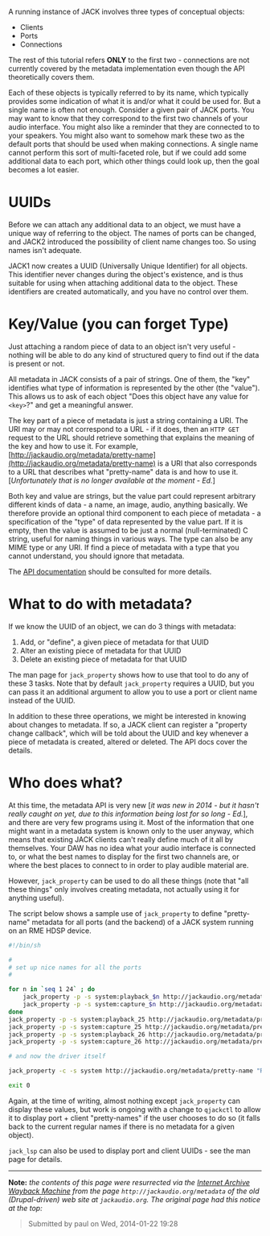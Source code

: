 A running instance of JACK involves three types of conceptual objects:

* Clients
* Ports
* Connections

The rest of this tutorial refers **ONLY** to the first two - connections are not currently covered by the metadata implementation even though the API theoretically covers them.

Each of these objects is typically referred to by its name, which typically provides some indication of what it is and/or what it could be used for. But a single name is often not enough. Consider a given pair of JACK ports. You may want to know that they correspond to the first two channels of your audio interface. You might also like a reminder that they are connected to to your speakers. You might also want to somehow mark these two as the default ports that should be used when making connections. A single name cannot perform this sort of multi-faceted role, but if we could add some additional data to each port, which other things could look up, then the goal becomes a lot easier.


# UUIDs

Before we can attach any additional data to an object, we must have a unique way of referring to the object. The names of ports can be changed, and JACK2 introduced the possibility of client name changes too. So using names isn't adequate.

JACK1 now creates a UUID (Universally Unique Identifier) for all objects. This identifier never changes during the object's existence, and is thus suitable for using when attaching additional data to the object. These identifiers are created automatically, and you have no control over them.


# Key/Value (you can forget Type)

Just attaching a random piece of data to an object isn't very useful - nothing will be able to do any kind of structured query to find out if the data is present or not.

All metadata in JACK consists of a pair of strings. One of them, the "key" identifies what type of information is represented by the other (the "value"). This allows us to ask of each object "Does this object have any value for `<key>`?" and get a meaningful answer.

The key part of a piece of metadata is just a string containing a URI. The URI may or may not correspond to a URL - if it does, then an `HTTP GET` request to the URL should retrieve something that explains the meaning of the key and how to use it. For example, [http://jackaudio.org/metadata/pretty-name](http://jackaudio.org/metadata/pretty-name) is a URI that also corresponds to a URL that describes what "pretty-name" data is and how to use it.
[*Unfortunately that is no longer available at the moment - Ed.*]

Both key and value are strings, but the value part could represent arbitrary different kinds of data - a name, an image, audio, anything basically. We therefore provide an optional third component to each piece of metadata - a specification of the "type" of data represented by the value part. If it is empty, then the value is assumed to be just a normal (null-terminated) C string, useful for naming things in various ways. The type can also be any MIME type or any URI. If find a piece of metadata with a type that you cannot understand, you should ignore that metadata.

The [API documentation](http://jackaudio.org/files/docs/html/group__Metadata.html) should be consulted for more details.

# What to do with metadata?

If we know the UUID of an object, we can do 3 things with metadata:

1. Add, or "define", a given piece of metadata for that UUID
2. Alter an existing piece of metadata for that UUID
3. Delete an existing piece of metadata for that UUID

The man page for `jack_property` shows how to use that tool to do any of these 3 tasks. Note that by default `jack_property` requires a UUID, but you can pass it an additional argument to allow you to use a port or client name instead of the UUID.

In addition to these three operations, we might be interested in knowing about changes to metadata. If so, a JACK client can register a "property change callback", which will be told about the UUID and key whenever a piece of metadata is created, altered or deleted. The API docs cover the details.

# Who does what?

At this time, the metadata API is very new [*it was new in 2014 - but it hasn't really caught on yet, due to this information being lost for so long - Ed.*], and there are very few programs using it. Most of the information that one might want in a metadata system is known only to the user anyway, which means that existing JACK clients can't really define much of it all by themselves. Your DAW has no idea what your audio interface is connected to, or what the best names to display for the first two channels are, or where the best places to connect to in order to play audible material are.

However, `jack_property` can be used to do all these things (note that "all these things" only involves creating metadata, not actually using it for anything useful).

The script below shows a sample use of `jack_property` to define "pretty-name" metadata for all ports (and the backend) of a JACK system running on an RME HDSP device.

```bash
#!/bin/sh

#
# set up nice names for all the ports
#

for n in `seq 1 24` ; do
    jack_property -p -s system:playback_$n http://jackaudio.org/metadata/pretty-name "ADAT $n"
    jack_property -p -s system:capture_$n http://jackaudio.org/metadata/pretty-name "ADAT $n"
done
jack_property -p -s system:playback_25 http://jackaudio.org/metadata/pretty-name "S/PDIF L"
jack_property -p -s system:capture_25 http://jackaudio.org/metadata/pretty-name "S/PDIF L"
jack_property -p -s system:playback_26 http://jackaudio.org/metadata/pretty-name "S/PDIF R"
jack_property -p -s system:capture_26 http://jackaudio.org/metadata/pretty-name "S/PDIF R"

# and now the driver itself

jack_property -c -s system http://jackaudio.org/metadata/pretty-name "RME HDSP"

exit 0
```

Again, at the time of writing, almost nothing except `jack_property` can display these values, but work is ongoing with a change to `qjackctl` to allow it to display port + client "pretty-names" if the user chooses to do so (it falls back to the current regular names if there is no metadata for a given object).

`jack_lsp` can also be used to display port and client UUIDs - see the man page for details.


***

**Note:** *the contents of this page were resurrected via the [Internet Archive Wayback Machine](http://web.archive.org/web/20140328210350/http://jackaudio.org/metadata) from the page `http://jackaudio.org/metadata` of the old (Drupal-driven) web site at `jackaudio.org`. The original page had this notice at the top:*

> Submitted by paul on Wed, 2014-01-22 19:28